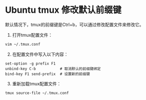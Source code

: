 # Ubuntu tmux 修改默认前缀键

默认情况下，tmux的前缀键是Ctrl+b，可以通过修改配置文件来修改它。

1. 打开tmux配置文件：

```bash
vim ~/.tmux.conf
```

2. 在配置文件中写入以下内容：

```shell
set-option -g prefix F1
unbind-key C-b           # 取消默认的前缀键绑定
bind-key F1 send-prefix  # 设置新的前缀键
```

3. 重新加载tmux配置文件：
```bash
tmux source-file ~/.tmux.conf
```
